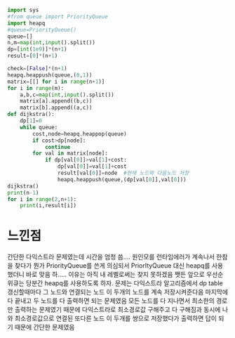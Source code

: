 ```py
import sys
#from queue import PriorityQueue
import heapq
#queue=PriorityQueue()
queue=[]
n,m=map(int,input().split())
dp=[int(1e9)]*(n+1)
result=[0]*(n+1)

check=[False]*(n+1)
heapq.heappush(queue,(0,1))
matrix=[[] for i in range(n+1)]
for i in range(m):
    a,b,c=map(int,input().split())
    matrix[a].append((b,c))
    matrix[b].append((a,c))
def dijkstra():
    dp[1]=0
    while queue:
        cost,node=heapq.heappop(queue)
        if cost>dp[node]:
            continue
        for val in matrix[node]:
            if dp[val[0]]>val[1]+cost:
                dp[val[0]]=val[1]+cost
                result[val[0]]=node  #현재 노드와 다음노드 저장
                heapq.heappush(queue,(dp[val[0]],val[0]))
dijkstra()
print(n-1)
for i in range(2,n+1):
    print(i,result[i])
```
<h1>느낀점</h1>
간단한 다익스트라 문제였는데 시간을 엄청 씀....
원인모를 런타임에러가 계속나서 한참을 찾다가 뭔가 PriorityQueue를 쓴게 의심되서
PriorItyQueue 대신 heapq를 사용했더니 바로 맞음 하.....
이유는 아직 내 레벨로써는 찾지 못하겠음 쨋든 앞으로 우선순위큐는 당분간 heapq를 사용하도록 하자.
문제는 다익스트라 알고리즘에서 dp table 갱신할때마다 그 노드와 연결되는 노드 이 두개의 노드를 계속 저장시켜준다음
마지막에 다 끝내고 두 노드를 다 출력하면 되는 문제였음
모든 노드를 다 지나면서 최소한의 경로만 출력하는 문제였기 때문에 다익스트라로 최소경로값 구해주고 다 구해짐과 동시에
나와 최소경로값으로 연결된 또다른 노드 이 두개를 쌍으로 저장했다가 출력하면 답이 되기 때문에 간단한 문제였음
